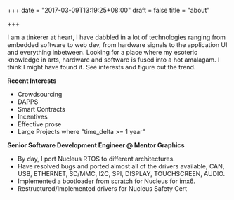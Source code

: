 +++
date = "2017-03-09T13:19:25+08:00"
draft = false
title = "about"

+++


I am a tinkerer at heart, I have dabbled in a lot of technologies ranging from embedded software to web dev, from hardware signals to the application UI and everything inbetween. Looking for a place where my esoteric knowledge in arts, hardware and software is fused into a hot amalagam. I think I might have found it. See interests and figure out the trend.

**Recent Interests**

 - Crowdsourcing
 - DAPPS
 - Smart Contracts
 - Incentives
 - Effective prose
 - Large Projects where "time_delta >= 1 year"

**Senior Software Development Engineer @ Mentor Graphics**

 - By day, I port Nucleus RTOS to different architectures.
 - Have resolved bugs and ported almost all of the drivers available, CAN, USB, ETHERNET, SD/MMC, I2C, SPI, DISPLAY, TOUCHSCREEN, AUDIO.
 - Implemented a bootloader from scratch for Nucleus for imx6.
 - Restructured/Implemented drivers for Nucleus Safety Cert